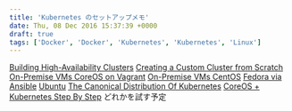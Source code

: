 ```yaml
---
title: 'Kubernetes のセットアップメモ'
date: Thu, 08 Dec 2016 15:37:39 +0000
draft: true
tags: ['Docker', 'Docker', 'Kubernetes', 'Kubernetes', 'Linux']
---
```


[Building High-Availability Clusters](http://kubernetes.io/docs/admin/high-availability/) [Creating a Custom Cluster from Scratch](http://kubernetes.io/docs/getting-started-guides/scratch/) [On-Premise VMs CoreOS on Vagrant](http://kubernetes.io/docs/getting-started-guides/coreos/) [On-Premise VMs CentOS](http://kubernetes.io/docs/getting-started-guides/centos/centos_manual_config/) [Fedora via Ansible](http://kubernetes.io/docs/getting-started-guides/fedora/fedora_ansible_config/) [Ubuntu](http://kubernetes.io/docs/getting-started-guides/ubuntu/automated/) [The Canonical Distribution Of Kubernetes](https://jujucharms.com/canonical-kubernetes/) [CoreOS + Kubernetes Step By Step](https://coreos.com/kubernetes/docs/latest/getting-started.html) どれかを試す予定